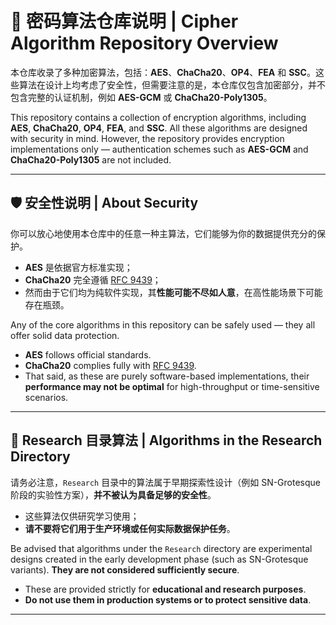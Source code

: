 # 🔐 密码算法仓库说明 | Cipher Algorithm Repository Overview

本仓库收录了多种加密算法，包括：**AES**、**ChaCha20**、**OP4**、**FEA** 和 **SSC**。这些算法在设计上均考虑了安全性，但需要注意的是，本仓库仅包含加密部分，并不包含完整的认证机制，例如 **AES-GCM** 或 **ChaCha20-Poly1305**。

This repository contains a collection of encryption algorithms, including **AES**, **ChaCha20**, **OP4**, **FEA**, and **SSC**. All these algorithms are designed with security in mind. However, the repository provides encryption implementations only — authentication schemes such as **AES-GCM** and **ChaCha20-Poly1305** are not included.

---

## 🛡️ 安全性说明 | About Security

你可以放心地使用本仓库中的任意一种主算法，它们能够为你的数据提供充分的保护。

- **AES** 是依据官方标准实现；
- **ChaCha20** 完全遵循 [RFC 9439](https://www.rfc-editor.org/rfc/rfc9439)；
- 然而由于它们均为纯软件实现，其**性能可能不尽如人意**，在高性能场景下可能存在瓶颈。

Any of the core algorithms in this repository can be safely used — they all offer solid data protection.

- **AES** follows official standards.
- **ChaCha20** complies fully with [RFC 9439](https://www.rfc-editor.org/rfc/rfc9439).
- That said, as these are purely software-based implementations, their **performance may not be optimal** for high-throughput or time-sensitive scenarios.

---

## 🚫 Research 目录算法 | Algorithms in the Research Directory

请务必注意，`Research` 目录中的算法属于早期探索性设计（例如 SN-Grotesque 阶段的实验性方案），**并不被认为具备足够的安全性**。

- 这些算法仅供研究学习使用；
- **请不要将它们用于生产环境或任何实际数据保护任务**。

Be advised that algorithms under the `Research` directory are experimental designs created in the early development phase (such as SN-Grotesque variants). **They are not considered sufficiently secure**.

- These are provided strictly for **educational and research purposes**.
- **Do not use them in production systems or to protect sensitive data**.

---
